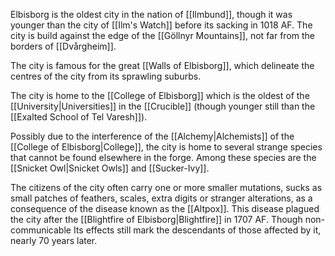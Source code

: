 Elbisborg is the oldest city in the nation of [[Ilmbund]], though it was younger than the city of [[Ilm's Watch]] before its sacking in 1018 AF. The city is build against the edge of the [[Göllnyr Mountains]], not far from the borders of [[Dvårgheim]].

The city is famous for the great [[Walls of Elbisborg]], which delineate the centres of the city from its sprawling suburbs.

The city is home to the [[College of Elbisborg]] which is the oldest of the [[University|Universities]] in the [[Crucible]] (though younger still than the [[Exalted School of Tel Varesh]]). 

Possibly due to the interference of the [[Alchemy|Alchemists]] of the [[College of Elbisborg|College]], the city is home to several strange species that cannot be found elsewhere in the forge. Among these species are the [[Snicket Owl|Snicket Owls]] and [[Sucker-Ivy]].

The citizens of the city often carry one or more smaller mutations, sucks as small patches of feathers, scales, extra digits or stranger alterations, as a consequence of the disease known as the [[Altpox]]. This disease plagued the city after the [[Blightfire of Elbisborg|Blightfire]] in 1707 AF. Though non-communicable Its effects still mark the descendants of those affected by it, nearly 70 years later.